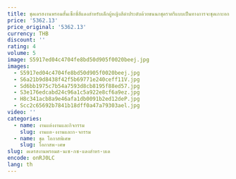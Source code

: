 ```yaml
---
title: ชุดเดรสงานพรอมสั้นเซ็กซี่สีแดงสำหรับเด็กผู้หญิงสีดำประดับด้วยขนนกชุดราตรีแบบเป็นทางการจะชุดเกาะอกด้วยลูกปัด
price: '5362.13'
price_original: '5362.13'
currency: THB
discount: ''
rating: 4
volume: 5
image: S5917ed04c4704fe8bd50d905f0020beej.jpg
images:
  - S5917ed04c4704fe8bd50d905f0020beej.jpg
  - S6a21b9d8438f42f5b69771e240ceff11V.jpg
  - Sd6bb1975c7b54a7593d8cb8195f88ed57.jpg
  - S3e176edcabd24c96a1c5a922e8cf6a9ez.jpg
  - H8c341acb8a9e46afa1db0091b2ed12deP.jpg
  - Scc2c65692b7841b18dff0a47a79303ael.jpg
video: ''
categories:
  - name: งานแต่งงานและกิจกรรม
    slug: งานแต-งงานและก-จกรรม
  - name: ชุด โอกาสพิเศษ
    slug: โอกาสพ-เศษ
slug: ดเดรสงานพรอมส-นเซ-กซ-แดงสำหร-บเด
encode: onRJ0LC
lang: th
---
```

  